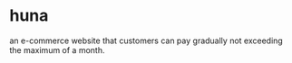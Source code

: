 # huna
an e-commerce website that customers can pay gradually not exceeding the maximum of a month.

